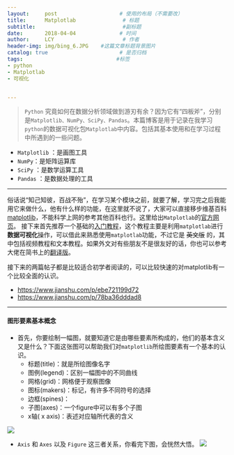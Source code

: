 ```yaml
---
layout:     post                    # 使用的布局（不需要改）
title:      Matplotlab               # 标题 
subtitle:                            #副标题
date:       2018-04-04              # 时间
author:     LCY                      # 作者
header-img: img/bing_6.JPG    #这篇文章标题背景图片
catalog: true                       # 是否归档
tags:                              #标签
- python
- Matplotlab
- 可视化


---
```

>`Python` 究竟如何在数据分析领域做到游刃有余？因为它有“四板斧”，分别是`Matplotlib、NumPy、SciPy、Pandas`。本篇博客是用于记录在我学习`python`的数据可视化包`Matplotlab`中内容。包括其基本使用和在学习过程中所遇到的一些问题。

* `Matplotlib` ：是画图工具
* `NumPy`：是矩阵运算库
* `SciPy` ：是数学运算工具
* `Pandas` ：是数据处理的工具

---

 俗话说“知己知彼，百战不殆”，在学习某个模块之前，就要了解，学习完之后我能用它来做什么，他有什么样的功能，在这里就不说了，大家可以直接移步维基百科[matplotlib](https://zh.wikipedia.org/wiki/Matplotlib)，不能科学上网的参考其他百科也行。这里给出`Matplotlab`的[官方网页](https://matplotlib.org/index.html#)。
 接下来首先推荐一个基础的[入门教程](https://pythonprogramming.net/matplotlib-intro-tutorial/)，这个教程主要是利用`matplotlab`进行 **数据可视化**操作，可以借此来熟悉使用`matplotlab`功能，不过它是 ~~英文版~~ 的，其中包括视频教程和文本教程。如果外文对有些朋友不是很友好的话，你也可以参考大佬在简书上的[翻译版](https://www.jianshu.com/p/aa4150cf6c7f)。

接下来的两篇帖子都是比较适合初学者阅读的，可以比较快速的对matplotlib有一个比较全面的认识。

* https://www.jianshu.com/p/ebe721199d72 
* https://www.jianshu.com/p/78ba36dddad8

----------------
#### 图形要素基本概念
* 首先，你要绘制一幅图，就要知道它是由哪些要素所构成的，他们的基本含义又是什么？下面这张图可以帮助我们对`matplotlib`所绘图要素有一个基本的认识。
    * 标题(title)：就是所绘图像名字
    * 图例(legend)：区别一幅图中的不同曲线
    * 网格(grid)：网格便于观察图像
    * 图标(makers)：标记，有许多不同符号的选择
    * 边框(spines)：
    * 子图(axes)：一个figure中可以有多个子图
    * x轴( x axis)：表述对应轴所代表的含义
    
![](https://upload-images.jianshu.io/upload_images/7931281-8aa927f71b6854f2.jpg?imageMogr2/auto-orient/strip%7CimageView2/2/w/700)

* `Axis` 和 `Axes` 以及 `Figure` 这三者关系，你看完下图，会恍然大悟。
![](https://upload-images.jianshu.io/upload_images/7931281-45a5018dcaad5bfb.png?imageMogr2/auto-orient/strip%7CimageView2/2/w/385)
